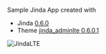 Sample Jinda App created with
- Jinda [0.6.0](https://github.com/kul1/jinda)
- Theme [jinda_adminlte 0.6.0.1](https://github.com/kul1/jinda_adminlte)

![JindaLTE](https://user-images.githubusercontent.com/3953832/86963412-56a1aa00-c119-11ea-8ca2-48a4b2bab9d6.png)
